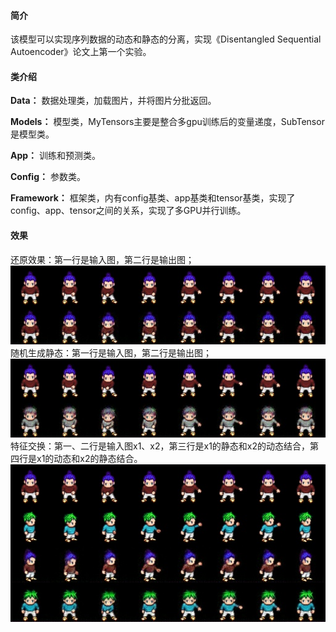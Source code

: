 #### 简介
该模型可以实现序列数据的动态和静态的分离，实现《Disentangled Sequential Autoencoder》论文上第一个实验。

#### 类介绍
**Data：**
数据处理类，加载图片，并将图片分批返回。

**Models：**
模型类，MyTensors主要是整合多gpu训练后的变量递度，SubTensor是模型类。

**App：**
训练和预测类。

**Config：**
参数类。

**Framework：**
框架类，内有config基类、app基类和tensor基类，实现了config、app、tensor之间的关系，实现了多GPU并行训练。

#### 效果
还原效果：第一行是输入图，第二行是输出图；
![avatar](image/test_re.jpg)
随机生成静态：第一行是输入图，第二行是输出图；
![avatar](image/test_re_fre.jpg)
特征交换：第一、二行是输入图x1、x2，第三行是x1的静态和x2的动态结合，第四行是x1的动态和x2的静态结合。
![avatar](image/test_feature_change.jpg)
